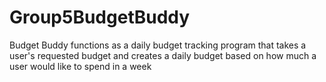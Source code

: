 # Group5BudgetBuddy
Budget Buddy functions as a daily budget tracking program that takes a user's requested budget and creates a daily budget based on how much a user would like to spend in a week

